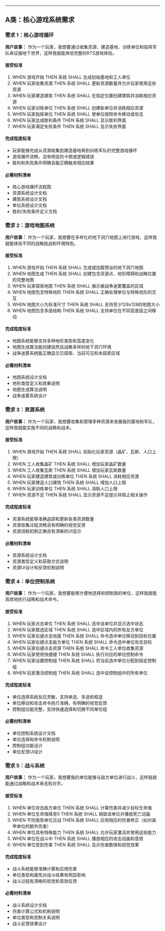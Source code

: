 ---

## A类：核心游戏系统需求

### 需求 1：核心游戏循环

**用户故事：** 作为一个玩家，我想要通过收集资源、建造基地、训练单位和指挥军队来征服地下世界，这样我就能体验完整的RTS游戏体验。

#### 接受标准
1. WHEN 游戏开始 THEN 系统 SHALL 生成初始基地和工人单位
2. WHEN 玩家收集资源 THEN 系统 SHALL 更新资源数量并允许玩家使用这些资源
3. WHEN 玩家建造建筑 THEN 系统 SHALL 在指定位置创建建筑并消耗相应资源
4. WHEN 玩家训练单位 THEN 系统 SHALL 创建新单位并消耗相应资源
5. WHEN 玩家指挥单位 THEN 系统 SHALL 使单位按照命令移动或攻击
6. WHEN 玩家达成胜利条件 THEN 系统 SHALL 显示胜利界面
7. WHEN 玩家满足失败条件 THEN 系统 SHALL 显示失败界面

#### 完成程度标准
- 玩家能够完成从资源收集到建造基地再到训练军队的完整游戏循环
- 游戏循环流畅，没有明显的卡顿或逻辑错误
- 胜利和失败条件明确且能正确触发相应结果

#### 必需材料清单
- 核心游戏循环流程图
- 资源系统设计文档
- 建筑系统设计文档
- 单位系统设计文档
- 胜利/失败条件定义文档

### 需求 2：游戏地图系统

**用户故事：** 作为一个玩家，我想要在多样化的地下洞穴地图上进行游戏，这样我就能体验不同的战略挑战和环境特色。

#### 接受标准
1. WHEN 游戏开始 THEN 系统 SHALL 生成或加载预设的地下洞穴地图
2. WHEN 地图生成 THEN 系统 SHALL 创建包含资源点、地形障碍和战略位置的完整地图
3. WHEN 玩家探索地图 THEN 系统 SHALL 揭示被战争迷雾覆盖的区域
4. WHEN 地图包含特殊地形 THEN 系统 SHALL 正确处理单位与特殊地形的交互
5. WHEN 地图大小为标准尺寸 THEN 系统 SHALL 支持至少128x128的地图大小
6. WHEN 地图包含多层结构 THEN 系统 SHALL 支持单位在不同高度层之间移动

#### 完成程度标准
- 地图系统能够支持多种地形类型和高度变化
- 地图生成算法能创建自然且战略多样的地下洞穴环境
- 战争迷雾系统能正确显示已探索、当前可见和未探索区域

#### 必需材料清单
- 地图系统设计文档
- 地形类型定义和效果说明
- 地图生成算法说明
- 战争迷雾系统设计

### 需求 3：资源系统

**用户故事：** 作为一个玩家，我想要收集和管理多种资源来发展我的基地和军队，这样我就能实施不同的战略和战术。

#### 接受标准
1. WHEN 游戏开始 THEN 系统 SHALL 初始化玩家资源（晶矿、瓦斯、人口上限）
2. WHEN 工人收集晶矿 THEN 系统 SHALL 增加玩家晶矿数量
3. WHEN 工人收集瓦斯 THEN 系统 SHALL 增加玩家瓦斯数量
4. WHEN 玩家建造建筑或训练单位 THEN 系统 SHALL 消耗相应资源
5. WHEN 玩家建造人口建筑 THEN 系统 SHALL 增加人口上限
6. WHEN 玩家训练单位 THEN 系统 SHALL 消耗人口上限
7. WHEN 资源不足 THEN 系统 SHALL 显示资源不足提示并阻止相关操作

#### 完成程度标准
- 资源系统能够准确追踪和更新各类资源数量
- 资源收集过程流畅且有明确的视觉反馈
- 资源消耗机制正确且有清晰的UI显示

#### 必需材料清单
- 资源系统设计文档
- 资源类型定义和获取方式说明
- 资源UI设计和反馈机制说明

### 需求 4：单位控制系统

**用户故事：** 作为一个玩家，我想要能够方便地选择和控制我的单位，这样我就能高效地执行战略和战术命令。

#### 接受标准
1. WHEN 玩家点击单位 THEN 系统 SHALL 选中该单位并显示选中状态
2. WHEN 玩家框选区域 THEN 系统 SHALL 选中区域内的所有友方单位
3. WHEN 玩家右键点击地面 THEN 系统 SHALL 命令选中单位移动到目标位置
4. WHEN 玩家右键点击敌方单位 THEN 系统 SHALL 命令选中单位攻击目标
5. WHEN 玩家右键点击资源 THEN 系统 SHALL 命令工人单位收集资源
6. WHEN 玩家使用快捷键 THEN 系统 SHALL 执行对应的单位控制命令
7. WHEN 玩家设置控制组 THEN 系统 SHALL 将当前选中单位分配到指定控制组
8. WHEN 玩家激活控制组 THEN 系统 SHALL 选中该控制组中的所有单位

#### 完成程度标准
- 单位选择系统反应灵敏，支持单选、多选和框选
- 单位移动和攻击命令执行准确，有明确的视觉反馈
- 控制组功能完整，支持快速选择和切换不同单位组

#### 必需材料清单
- 单位控制系统设计文档
- 单位选择和命令机制说明
- 控制组功能设计
- 单位反馈UI设计

### 需求 5：战斗系统

**用户故事：** 作为一个玩家，我想要我的单位能够与敌方单位进行战斗，这样我就能通过战略和战术来击败对手。

#### 接受标准
1. WHEN 单位攻击敌方单位 THEN 系统 SHALL 计算伤害并减少目标生命值
2. WHEN 单位生命值降至0 THEN 系统 SHALL 销毁该单位并播放死亡动画
3. WHEN 不同类型单位交战 THEN 系统 SHALL 应用相应的伤害修正（如对装甲单位的额外伤害）
4. WHEN 单位具有特殊能力 THEN 系统 SHALL 允许玩家激活并使用这些能力
5. WHEN 单位在战斗中 THEN 系统 SHALL 播放相应的攻击动画和音效
6. WHEN 单位受到伤害 THEN 系统 SHALL 显示伤害数值和视觉效果

#### 完成程度标准
- 战斗系统能够准确计算和应用伤害
- 单位类型和属性对战斗结果有明显影响
- 战斗过程有清晰的视觉和音效反馈

#### 必需材料清单
- 战斗系统设计文档
- 伤害计算公式和机制说明
- 单位类型和克制关系说明
- 战斗反馈效果设计